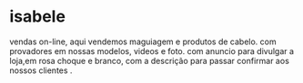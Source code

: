 # isabele
vendas on-line, aqui vendemos maguiagem e produtos de cabelo. com provadores em nossas modelos, videos e foto. com anuncio para divulgar a loja,em rosa choque e branco, com a descrição para passar confirmar aos nossos clientes . 
